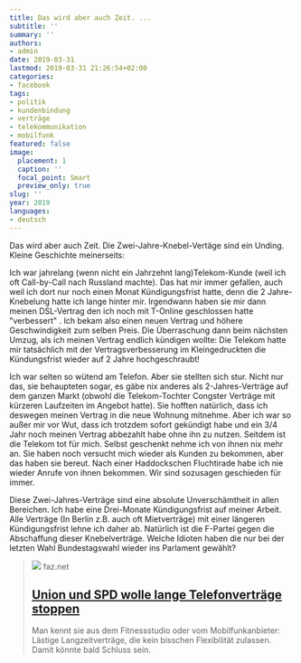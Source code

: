 ```yaml
---
title: Das wird aber auch Zeit. ...
subtitle: ''
summary: ''
authors:
- admin
date: 2019-03-31
lastmod: 2019-03-31 21:26:54+02:00
categories:
- facebook
tags:
- politik
- kundenbindung
- verträge
- telekommunikation
- mobilfunk
featured: false
image:
  placement: 1
  caption: ''
  focal_point: Smart
  preview_only: true
slug: ''
year: 2019
languages:
- deutsch
---
```


Das wird aber auch Zeit. Die Zwei-Jahre-Knebel-Vertäge sind ein Unding. Kleine Geschichte meinerseits:

Ich war jahrelang (wenn nicht ein Jahrzehnt lang)Telekom-Kunde (weil ich oft Call-by-Call nach Russland machte). Das hat mir immer gefallen, auch weil ich dort nur noch einen Monat Kündigungsfrist hatte, denn die 2 Jahre-Knebelung hatte ich lange hinter mir.  Irgendwann haben sie mir dann meinen DSL-Vertrag den ich noch mit T-Online geschlossen hatte "verbessert" . Ich bekam also einen neuen Vertrag und höhere Geschwindigkeit zum selben Preis. Die Überraschung dann beim nächsten Umzug, als ich meinen Vertrag endlich kündigen wollte: Die Telekom hatte mir tatsächlich mit der Vertragsverbesserung im Kleingedruckten die Kündungsfrist wieder auf 2 Jahre hochgeschraubt! 

Ich war selten so wütend am Telefon. Aber sie stellten sich stur. Nicht nur das, sie behaupteten sogar, es gäbe nix anderes als 2-Jahres-Verträge auf dem ganzen Markt (obwohl die Telekom-Tochter Congster Verträge mit kürzeren Laufzeiten im Angebot hatte). Sie hofften natürlich, dass ich deswegen meinen Vertrag in die neue Wohnung mitnehme. Aber ich war so außer mir vor Wut, dass ich trotzdem sofort gekündigt habe und ein 3/4 Jahr noch meinen Vertrag abbezahlt habe ohne ihn zu nutzen.  Seitdem ist die Telekom tot für mich. Selbst geschenkt nehme ich von ihnen nix mehr an. Sie haben noch versucht mich wieder als Kunden zu bekommen, aber das haben sie bereut. Nach einer Haddockschen Fluchtirade habe ich nie wieder Anrufe von ihnen bekommen. Wir sind sozusagen geschieden für immer. 

Diese Zwei-Jahres-Verträge sind eine absolute Unverschämtheit in allen Bereichen. Ich habe eine Drei-Monate Kündigungsfrist auf meiner Arbeit. Alle Verträge (In Berlin z.B. auch oft Mietverträge) mit einer längeren Kündigungsfrist lehne ich daher ab. Natürlich ist die F-Partei gegen die Abschaffung dieser Knebelverträge. Welche Idioten haben die nur bei der letzten Wahl  Bundestagswahl wieder ins Parlament gewählt?
> [![](https://media0.faz.net/ppmedia/aktuell/3205279871/1.6116462/facebook_teaser/bundesjustizministerin.jpg)](https://www.faz.net/aktuell/finanzen/meine-finanzen/union-und-spd-wolle-lange-telefonvertraege-stoppen-16116456.html)
> faz.net
> ## [Union und SPD wolle lange Telefonverträge stoppen](https://www.faz.net/aktuell/finanzen/meine-finanzen/union-und-spd-wolle-lange-telefonvertraege-stoppen-16116456.html)
>
>Man kennt sie aus dem Fitnessstudio oder vom Mobilfunkanbieter: Lästige Langzeitverträge, die kein bisschen Flexibilität zulassen. Damit könnte bald Schluss sein.